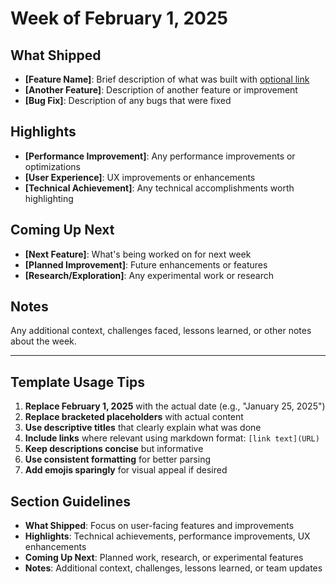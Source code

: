 # Week of February 1, 2025

## What Shipped

- **[Feature Name]**: Brief description of what was built with [optional link](https://example.com)
- **[Another Feature]**: Description of another feature or improvement
- **[Bug Fix]**: Description of any bugs that were fixed

## Highlights

- **[Performance Improvement]**: Any performance improvements or optimizations
- **[User Experience]**: UX improvements or enhancements
- **[Technical Achievement]**: Any technical accomplishments worth highlighting

## Coming Up Next

- **[Next Feature]**: What's being worked on for next week
- **[Planned Improvement]**: Future enhancements or features
- **[Research/Exploration]**: Any experimental work or research

## Notes

Any additional context, challenges faced, lessons learned, or other notes about the week.

---

## Template Usage Tips

1. **Replace February 1, 2025** with the actual date (e.g., "January 25, 2025")
2. **Replace bracketed placeholders** with actual content
3. **Use descriptive titles** that clearly explain what was done
4. **Include links** where relevant using markdown format: `[link text](URL)`
5. **Keep descriptions concise** but informative
6. **Use consistent formatting** for better parsing
7. **Add emojis sparingly** for visual appeal if desired

## Section Guidelines

- **What Shipped**: Focus on user-facing features and improvements
- **Highlights**: Technical achievements, performance improvements, UX enhancements
- **Coming Up Next**: Planned work, research, or experimental features
- **Notes**: Additional context, challenges, lessons learned, or team updates
